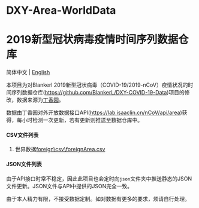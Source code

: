 # DXY-Area-WorldData
# 2019新型冠状病毒疫情时间序列数据仓库

简体中文 | [English](README.en.md)

本项目为对Blankerl 2019新型冠状病毒（COVID-19/2019-nCoV）疫情状况的时间序列数据仓库(https://github.com/BlankerL/DXY-COVID-19-Data)项目的修改，数据来源为[丁香园](https://3g.dxy.cn/newh5/view/pneumonia)。

数据由丁香园对外开放数据接口API(https://lab.isaaclin.cn/nCoV/api/area)获得，每小时检测一次更新，若有更新则推送至数据仓库中。

#### CSV文件列表
1. 世界数据[foreign\csv\foreignArea.csv](foreign\csv\foreignArea.csv)


#### JSON文件列表
由于API接口时常不稳定，因此此项目也会定时向`json`文件夹中推送静态的JSON文件更新。JSON文件与API中提供的JSON完全一致。

由于本人精力有限，不接受数据定制。如对数据有更多的要求，烦请自行处理。
